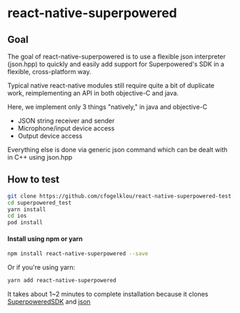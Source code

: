 # react-native-superpowered

## Goal
The goal of react-native-superpowered is to use a flexible json interpreter (json.hpp) to quickly and easily add support for Superpowered's SDK in a flexible, cross-platform way.

Typical native react-native modules still require quite a bit of duplicate work, reimplementing an API in both objective-C and java.

Here, we implement only 3 things "natively," in java and objective-C
- JSON string receiver and sender
- Microphone/input device access
- Output device access

Everything else is done via generic json command which can be dealt with in C++ using json.hpp

## How to test

```bash
git clone https://github.com/cfogelklou/react-native-superpowered-test.git --recursive
cd superpowered_test
yarn install 
cd ios
pod install
```


#### Install using npm or yarn

```bash
npm install react-native-superpowered --save
```
Or if you're using yarn:

```bash
yarn add react-native-superpowered
```

It takes about 1~2 minutes to complete installation because it clones [SuperpoweredSDK](https://github.com/superpoweredSDK/Low-Latency-Android-iOS-Linux-Windows-tvOS-macOS-Interactive-Audio-Platform/tree/master/Superpowered) and [json](https://github.com/nlohmann/json)
